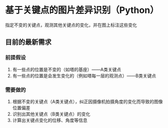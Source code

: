 # 基于关键点的图片差异识别（Python）
指定不变的关键点，观测其他关键点的变化，并在图上标注这些变化

## 目前的最新需求

### 前提假设
1. 有一些点的位置是不变的（如塔的基座）——A类关键点
2. 有一些点的位置是会发生变化的（例如塔每一层的观测点）——B类关键点

### 需要做的
1. 根据不变的关键点（A类关键点），纠正因摄像机拍摄角度的变化而导致的图像位置偏差
2. 识别出其他关键点（B类关键点）的变化
3. 计算出关键点变化的位移、角度等信息
